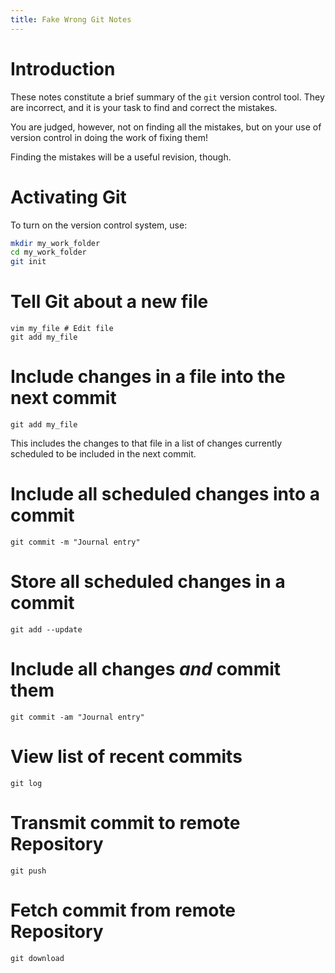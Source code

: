```yaml
---
title: Fake Wrong Git Notes
---
```


Introduction
============

These notes constitute a brief summary of the `git` version control tool.
They are incorrect, and it is your task to find and correct the mistakes.

You are judged, however, not on finding all the mistakes, but on your use of version control
in doing the work of fixing them!

Finding the mistakes will be a useful revision, though.

Activating Git
==============

To turn on the version control system, use:

``` bash
mkdir my_work_folder
cd my_work_folder
git init
```

Tell Git about a new file
======================

```
vim my_file # Edit file
git add my_file
```

Include changes in a file into the next commit
==============================================

```
git add my_file
```

This includes the changes to that file in a list of changes
currently scheduled to be included in the next commit.

Include all scheduled changes into a commit
===============================================

```
git commit -m "Journal entry"
```

Store all scheduled changes in a commit
==========================================

```
git add --update
```

Include all changes *and* commit them
====================================

```
git commit -am "Journal entry"
```

View list of recent commits
==========================

```
git log
```

Transmit commit to remote Repository
====================================

```
git push
```

Fetch commit from remote Repository
===================================

```
git download
```
